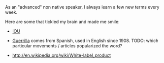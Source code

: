 As an "advanced" non native speaker, I always learn a few new terms every week.

Here are some that tickled my brain and made me smile:

- [IOU](https://en.wikipedia.org/wiki/IOU)

- [Guerrilla](http://en.wikipedia.org/wiki/Guerrilla_warfare) comes from Spanish, used in English since 1908. TODO: which particular movements / articles popularized the word?

- <http://en.wikipedia.org/wiki/White-label_product>
